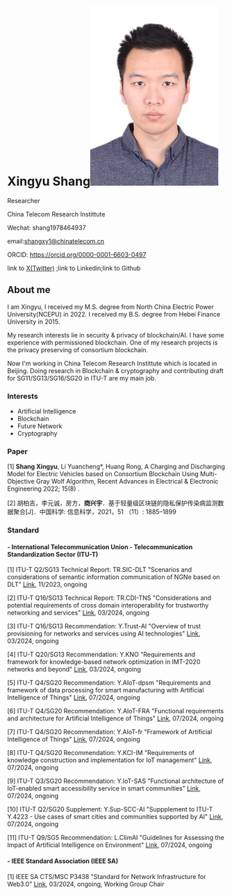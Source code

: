 # Xingyu Shang![picture](https://github.com/cristianoshang/-/blob/master/1.jpg)

Researcher

China Telecom Research Instittute

Wechat: shang1978464937

email:shangxy1@chinatelecom.cn

ORCID: https://orcid.org/0000-0001-6603-0497  

link to [X(Twitter)](https://x.com/shangxingyu1?s=21&t=YAls2cLIwpT--ou8_wYO2w) ;link to Linkedin;link to Github

## About me

I am Xingyu, I received my M.S. degree from North China Electric Power University(NCEPU) in 2022. I received my B.S. degree from Hebei Finance University in 2015. 

My research interests lie in security & privacy of blockchain/AI. I have some experience with permissioned blockchain. One of my research projects is the privacy preserving of consortium blockchain.

Now I'm working in China Telecom Research Instittute which is located in Beijing. Doing research in Blockchain & cryptography and contributing draft for SG11/SG13/SG16/SG20 in ITU-T are my main job.

### Interests

* Artificial Intelligence
* Blockchain
* Future Network
* Cryptography


### Paper

[1] **Shang Xingyu**, Li Yuancheng*, Huang Rong, A Charging and Discharging Model for Electric Vehicles based on Consortium Blockchain Using Multi-Objective Gray Wolf Algorithm, Recent Advances in Electrical & Electronic Engineering 2022; 15(8) . 

[2] 胡柏吉，李元诚，房方，**商兴宇**．基于轻量级区块链的隐私保护传染病监测数据聚合[J]．中国科学: 信息科学，2021，51 （11）: 1885–1899


### Standard

#### - International Telecommunication Union - Telecommunication Standardization Sector (ITU-T)

[1] ITU-T Q2/SG13 Technical Report: TR.SIC-DLT "Scenarios and considerations of semantic information communication of NGNe based on DLT" [Link](https://www.itu.int/ITU-T/workprog/wp_item.aspx?isn=19158), 11/2023, ongoing

[2] ITU-T Q16/SG13 Technical Report: TR.CDI-TNS "Considerations and potential requirements of cross domain interoperability for trustworthy networking and services" [Link](https://www.itu.int/ITU-T/workprog/wp_item.aspx?isn=19388), 03/2024, ongoing

[3] ITU-T Q16/SG13 Recommendation: Y.Trust-AI "Overview of trust provisioning for networks and services using AI technologies" [Link](https://www.itu.int/ITU-T/workprog/wp_item.aspx?isn=19395), 03/2024, ongoing

[4] ITU-T Q20/SG13 Recommendation: Y.KNO "Requirements and framework for knowledge-based network optimization in IMT-2020 networks and beyond" [Link](https://www.itu.int/ITU-T/workprog/wp_item.aspx?isn=19360), 03/2024, ongoing

[5] ITU-T Q4/SG20 Recommendation: Y.AIoT-dpsm "Requirements and framework of data processing for smart manufacturing with Artificial Intelligence of Things" [Link](https://www.itu.int/ITU-T/workprog/wp_item.aspx?isn=19627), 07/2024, ongoing

[6] ITU-T Q4/SG20 Recommendation: Y.AIoT-FRA "Functional requirements and architecture for Artificial Intelligence of Things" [Link](https://www.itu.int/ITU-T/workprog/wp_item.aspx?isn=19625), 07/2024, ongoing

[7] ITU-T Q4/SG20 Recommendation: Y.AIoT-fr "Framework of Artificial Intelligence of Things" [Link](https://www.itu.int/ITU-T/workprog/wp_item.aspx?isn=19624), 07/2024, ongoing

[8] ITU-T Q4/SG20 Recommendation: Y.KCI-IM "Requirements of knowledge construction and implementation for IoT management" [Link](https://www.itu.int/ITU-T/workprog/wp_item.aspx?isn=19631), 07/2024, ongoing

[9] ITU-T Q3/SG20 Recommendation: Y.IoT-SAS "Functional architecture of IoT-enabled smart accessibility service in smart communities" [Link](https://www.itu.int/ITU-T/workprog/wp_item.aspx?isn=19617), 07/2024, ongoing

[10] ITU-T Q2/SG20 Supplement: Y.Sup-SCC-AI "Suppplement to ITU-T Y.4223 - Use cases of smart cities and communities supported by AI" [Link](https://www.itu.int/ITU-T/workprog/wp_item.aspx?isn=19604), 07/2024, ongoing

[11] ITU-T Q9/SG5 Recommendation: L.ClimAI "Guidelines for Assessing the Impact of Artificial Intelligence on Environment" [Link](https://www.itu.int/ITU-T/workprog/wp_item.aspx?isn=19564), 07/2024, ongoing


#### - IEEE Standard Association (IEEE SA)

[1] IEEE SA CTS/MSC P3438 "Standard for Network Infrastructure for Web3.0" [Link](https://standards.ieee.org/ieee/3438/11602/), 03/2024, ongoing, Working Group Chair

